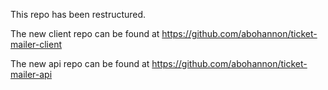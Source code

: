 
This repo has been restructured.

The new client repo can be found at https://github.com/abohannon/ticket-mailer-client

The new api repo can be found at https://github.com/abohannon/ticket-mailer-api
